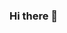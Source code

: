 ### Hi there 👋

<!--
**palak2104/palak2104** is a ✨ _special_ ✨ repository because its `README.md` (this file) appears on your GitHub profile.

Here are some ideas to get you started:

- 🔭 I’m currently working on Data Structures and Algorithms
- 🌱 I’m currently learning MERN Stack Development
- 👯 I’m looking to collaborate on Web Dev Projecs
- 🤔 I’m looking for help with React.js
- 💬 Ask me about Data Structures
- 📫 How to reach me: palakmittal2104@gmail.com
- 😄 Pronouns: she/her
- ⚡ Fun fact: I love to debate and discuss about Politics
-->
